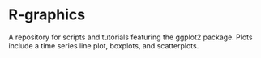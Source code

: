 # R-graphics
A repository for scripts and tutorials featuring the ggplot2 package. Plots include
a time series line plot, boxplots, and scatterplots.
